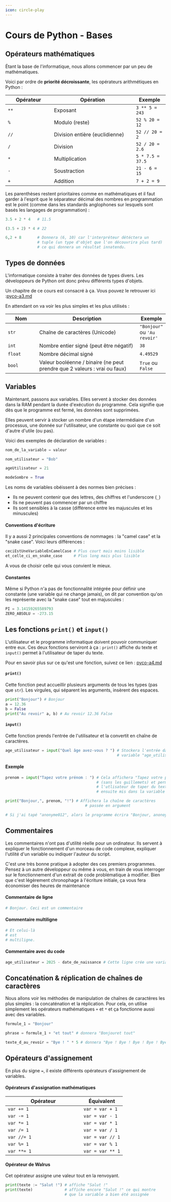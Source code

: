 ```yaml
---
icon: circle-play
---
```


# Cours de Python - Bases

## Opérateurs mathématiques

Étant la base de l'informatique, nous allons commencer par un peu de mathématiques.

Voici par ordre de **priorité décroissante**, les opérateurs arithmétiques en Python :

<table><thead><tr><th width="129">Opérateur</th><th width="242">Opération</th><th>Exemple</th></tr></thead><tbody><tr><td><code>**</code></td><td>Exposant</td><td><code>3 ** 5 = 243</code></td></tr><tr><td><code>%</code></td><td>Modulo (reste)</td><td><code>52 % 20 = 12</code></td></tr><tr><td><code>//</code></td><td>Division entière (euclidienne)</td><td><code>52 // 20 = 2</code></td></tr><tr><td><code>/</code></td><td>Division</td><td><code>52 / 20 = 2.6</code></td></tr><tr><td><code>*</code></td><td>Multiplication</td><td><code>5 * 7.5 = 37.5</code></td></tr><tr><td><code>-</code></td><td>Soustraction</td><td><code>21 - 6 = 15</code></td></tr><tr><td><code>+</code></td><td>Addition</td><td><code>7 + 2 = 9</code></td></tr></tbody></table>

Les parenthèses restent prioritaires comme en mathématiques et il faut garder à l'esprit que le séparateur décimal des nombres en programmation est le point (comme dans les standards anglophones sur lesquels sont basés les langages de programmation) :&#x20;

```python
3.5 + 2 * 4   # 11.5

(3.5 + 2) * 4 # 22

6,2 + 8       # Donnera (6, 10) car l'interpréteur détéctera un
              # tuple (un type d'objet que l'on découvrira plus tard) 
              # ce qui donnera un résultat innatendu.
```

## Types de données&#x20;

L'informatique consiste à traiter des données de types divers. Les développeurs de Python ont donc prévu différents types d'objets.

Un chapitre de ce cours est consacré à ça. Vous pouvez le retrouver ici :[pyco-a3.md](pyco-a3.md "mention")

En attendant on va voir les plus simples et les plus utilisés :&#x20;

<table><thead><tr><th width="104">Nom</th><th width="405">Description</th><th>Exemple</th></tr></thead><tbody><tr><td><code>str</code></td><td>Chaîne de caractères (Unicode)</td><td><code>"Bonjour"</code> ou <code>'Au revoir'</code></td></tr><tr><td><code>int</code></td><td>Nombre entier signé (peut être négatif)</td><td><code>38</code></td></tr><tr><td><code>float</code></td><td>Nombre décimal signé</td><td><code>4.49529</code></td></tr><tr><td><code>bool</code></td><td>Valeur booléenne / binaire (ne peut prendre que 2 valeurs : vrai ou faux)</td><td><code>True</code> ou <code>False</code></td></tr></tbody></table>

## Variables

Maintenant, passons aux variables. Elles servent à stocker des données dans la RAM pendant la durée d'exécution du programme. Cela signifie que dès que le programme est fermé, les données sont supprimées.&#x20;

Elles peuvent servir à stocker un nombre d'un étape intermédiaire d'un processus, une donnée sur l'utilisateur, une constante ou quoi que ce soit d'autre d'utile (ou pas).

Voici des exemples de déclaration de variables :&#x20;

```python
nom_de_la_variable = valeur

nom_utilisateur = "Bob"

ageUtilisateur = 21

modeSombre = True
```

Les noms de variables obéissent à des normes bien précises :

* Ils ne peuvent contenir que des lettres, des chiffres et l'underscore (`_`)
* Ils ne peuvent pas commencer par un chiffre
* Ils sont sensibles à la casse (différence entre les majuscules et les minuscules)

#### Conventions d'écriture

Il y a aussi 2 principales conventions de nommages : la "camel case" et la "snake case". Voici leurs différences :

```python
ceciEstUneVariableEnCamelCase # Plus court mais moins lisible
et_celle_ci_en_snake_case     # Plus long mais plus lisible
```

A vous de choisir celle qui vous convient le mieux.

#### Constantes

Même si Python n'a pas de fonctionnalité intégrée pour définir une constante (une variable qui ne change jamais), on dit par convention qu'on les représente avec la "snake case" tout en majuscules :

```python
PI = 3.14159265589793
ZERO_ABSOLU = -273.15
```

## Les fonctions `print()` et `input()`

L'utilisateur et le programme informatique doivent pouvoir communiquer entre eux. Ces deux fonctions serviront à ça : `print()` affiche du texte et `input()` permet à l'utilisateur de taper du texte.

Pour en savoir plus sur ce qu'est une fonction, suivez ce lien : [pyco-a4.md](pyco-a4.md "mention")

#### `print()`

Cette fonction peut accueillir plusieurs arguments de tous les types (pas que `str`). Les virgules, qui séparent les arguments, insèrent des espaces.

```python
print("Bonjour") # Bonjour
a = 12.36
b = False
print("Au revoir" a, b) # Au revoir 12.36 False
```

#### `input()`

Cette fonction prends l'entrée de l'utilisateur et la convertit en chaîne de caractères.

```python
age_utilisateur = input("Quel âge avez-vous ? ") # Stockera l'entrée dans la
                                                 # variable "age_utilisateur"
```

#### Exemple

```python
prenom = input("Tapez votre prénom : ") # Cela affichera "Tapez votre prénom : "
                                        # (sans les guillemets) et permettera à
                                        # l'utlisateur de taper du texte qui sera
                                        # ensuite mis dans la variable "prenom"

print("Bonjour,", prenom, "!") # Affichera la chaîne de caractères 
                                   # passée en argument

# Si j'ai tapé "anonyme012", alors le programme écrira "Bonjour, anonoyme012 !"
```

## Commentaires

Les commentaires n'ont pas d'utilité réelle pour un ordinateur. Ils servent à expliquer le fonctionnement d'un morceau de code complexe, expliquer l'utilité d'un variable ou indiquer l'auteur du script.

C'est une très bonne pratique à adopter des ces premiers programmes. Pensez à un autre développeur ou même à vous, en train de vous interroger sur le fonctionnement d'un extrait de code problématique à modifier. Bien que c'est légèrement chronophage à l'écriture initiale, ça vous fera économiser des heures de maintenance

#### Commentaire de ligne

```python
# Bonjour. Ceci est un commentaire
```

#### Commentaire multiligne

```python
# Et celui-là 
# est
# multiligne.
```

#### Commentaire avec du code

```python
age_utilisateur = 2025 - date_de_naissance # Cette ligne crée une variable 
```

## Concaténation & réplication de chaînes de caractères

Nous allons voir les méthodes de manipulation de chaînes de caractères les plus simples : la concaténation et la réplication. Pour cela, on utilise simplement les opérateurs mathématiques `+` et `*` et ça fonctionne aussi avec des variables.

```python
formule_1 = "Bonjour"

phrase = formule_1 + "et tout" # donnera "Bonjouret tout"

texte_d_au_revoir = "Bye ! " * 5 # donnera "Bye ! Bye ! Bye ! Bye ! Bye ! "
```

## Opérateurs d'assignement

En plus du signe `=`, il existe différents opérateurs d'assignement de variables.

#### Opérateurs d'assignation mathématiques

<table><thead><tr><th width="222">Opérateur</th><th>Équivalent</th></tr></thead><tbody><tr><td><code>var += 1</code></td><td><code>var = var + 1</code></td></tr><tr><td><code>var -= 1</code></td><td><code>var = var - 1</code></td></tr><tr><td><code>var *= 1</code></td><td><code>var = var * 1</code></td></tr><tr><td><code>var /= 1</code></td><td><code>var = var / 1</code></td></tr><tr><td><code>var //= 1</code></td><td><code>var = var // 1</code></td></tr><tr><td><code>var %= 1</code></td><td><code>var = var % 1</code></td></tr><tr><td><code>var **= 1</code></td><td><code>var = var ** 1</code></td></tr></tbody></table>

#### Opérateur de Walrus

Cet opérateur assigne une valeur tout en la renvoyant.

```python
print(texte := "Salut !") # affiche "Salut !"
print(texte)              # affiche encore "Salut !" ce qui montre
                          # que la variable a bien été assignée
```

